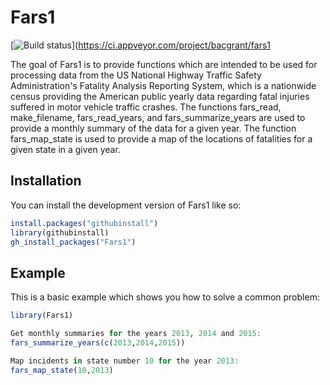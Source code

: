 
# Fars1

<!-- badges: start -->
[![Build status](https://ci.appveyor.com/api/projects/status/dvq4150alrljc9ev?svg=true)](https://ci.appveyor.com/project/bacgrant/fars1
<!-- badges: end -->

The goal of Fars1 is to provide functions which are intended to be used for processing data from the US National Highway Traffic Safety Administration's Fatality Analysis Reporting System, which is a nationwide census providing the American public yearly data regarding fatal injuries suffered in motor vehicle traffic crashes. The functions fars_read, make_filename, fars_read_years, and fars_summarize_years are used to provide a monthly summary of the data for a given year. The function fars_map_state is used to provide a map of the locations of fatalities for a given state in a given year.

## Installation

You can install the development version of Fars1 like so:



``` r
install.packages("githubinstall")
library(githubinstall)
gh_install_packages("Fars1")
```

## Example

This is a basic example which shows you how to solve a common problem:

``` r
library(Fars1)

Get monthly summaries for the years 2013, 2014 and 2015:
fars_summarize_years(c(2013,2014,2015))

Map incidents in state number 10 for the year 2013:
fars_map_state(10,2013)
```

